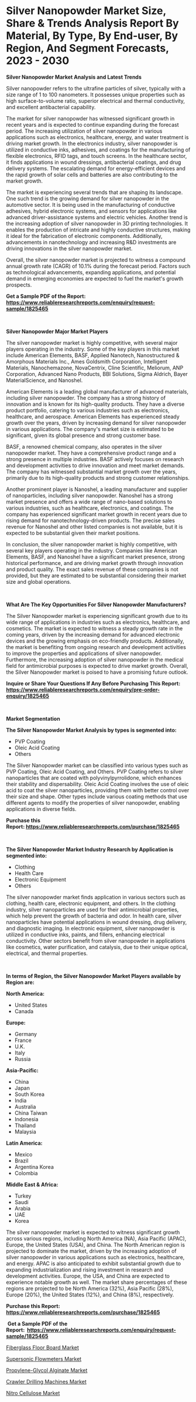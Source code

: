 <p><h1>Silver Nanopowder Market Size, Share & Trends Analysis Report By Material, By Type, By End-user, By Region, And Segment Forecasts, 2023 - 2030</h1></p><p><strong>Silver Nanopowder Market Analysis and Latest Trends</strong></p>
<p><p>Silver nanopowder refers to the ultrafine particles of silver, typically with a size range of 1 to 100 nanometers. It possesses unique properties such as high surface-to-volume ratio, superior electrical and thermal conductivity, and excellent antibacterial capability.</p><p>The market for silver nanopowder has witnessed significant growth in recent years and is expected to continue expanding during the forecast period. The increasing utilization of silver nanopowder in various applications such as electronics, healthcare, energy, and water treatment is driving market growth. In the electronics industry, silver nanopowder is utilized in conductive inks, adhesives, and coatings for the manufacturing of flexible electronics, RFID tags, and touch screens. In the healthcare sector, it finds applications in wound dressings, antibacterial coatings, and drug delivery systems. The escalating demand for energy-efficient devices and the rapid growth of solar cells and batteries are also contributing to the market growth.</p><p>The market is experiencing several trends that are shaping its landscape. One such trend is the growing demand for silver nanopowder in the automotive sector. It is being used in the manufacturing of conductive adhesives, hybrid electronic systems, and sensors for applications like advanced driver-assistance systems and electric vehicles. Another trend is the increasing adoption of silver nanopowder in 3D printing technologies. It enables the production of intricate and highly conductive structures, making it ideal for the fabrication of electronic components. Additionally, advancements in nanotechnology and increasing R&D investments are driving innovations in the silver nanopowder market.</p><p>Overall, the silver nanopowder market is projected to witness a compound annual growth rate (CAGR) of 10.1% during the forecast period. Factors such as technological advancements, expanding applications, and potential demand in emerging economies are expected to fuel the market's growth prospects.</p></p>
<p><strong>Get a Sample PDF of the Report:&nbsp; <a href="https://www.reliableresearchreports.com/enquiry/request-sample/1825465">https://www.reliableresearchreports.com/enquiry/request-sample/1825465</a></strong></p>
<p>&nbsp;</p>
<p><strong>Silver Nanopowder Major Market Players</strong></p>
<p><p>The silver nanopowder market is highly competitive, with several major players operating in the industry. Some of the key players in this market include American Elements, BASF, Applied Nanotech, Nanostructured & Amorphous Materials Inc., Ames Goldsmith Corporation, Intelligent Materials, Nanochemazone, NovaCentrix, Cline Scientific, Meliorum, ANP Corporation, Advanced Nano Products, BBI Solutions, Sigma Aldrich, Bayer MaterialScience, and Nanoshel. </p><p>American Elements is a leading global manufacturer of advanced materials, including silver nanopowder. The company has a strong history of innovation and is known for its high-quality products. They have a diverse product portfolio, catering to various industries such as electronics, healthcare, and aerospace. American Elements has experienced steady growth over the years, driven by increasing demand for silver nanopowder in various applications. The company's market size is estimated to be significant, given its global presence and strong customer base.</p><p>BASF, a renowned chemical company, also operates in the silver nanopowder market. They have a comprehensive product range and a strong presence in multiple industries. BASF actively focuses on research and development activities to drive innovation and meet market demands. The company has witnessed substantial market growth over the years, primarily due to its high-quality products and strong customer relationships.</p><p>Another prominent player is Nanoshel, a leading manufacturer and supplier of nanoparticles, including silver nanopowder. Nanoshel has a strong market presence and offers a wide range of nano-based solutions to various industries, such as healthcare, electronics, and coatings. The company has experienced significant market growth in recent years due to rising demand for nanotechnology-driven products. The precise sales revenue for Nanoshel and other listed companies is not available, but it is expected to be substantial given their market positions.</p><p>In conclusion, the silver nanopowder market is highly competitive, with several key players operating in the industry. Companies like American Elements, BASF, and Nanoshel have a significant market presence, strong historical performance, and are driving market growth through innovation and product quality. The exact sales revenue of these companies is not provided, but they are estimated to be substantial considering their market size and global operations.</p></p>
<p>&nbsp;</p>
<p><strong>What Are The Key Opportunities For Silver Nanopowder Manufacturers?</strong></p>
<p><p>The Silver Nanopowder market is experiencing significant growth due to its wide range of applications in industries such as electronics, healthcare, and cosmetics. The market is expected to witness a steady growth rate in the coming years, driven by the increasing demand for advanced electronic devices and the growing emphasis on eco-friendly products. Additionally, the market is benefiting from ongoing research and development activities to improve the properties and applications of silver nanopowder. Furthermore, the increasing adoption of silver nanopowder in the medical field for antimicrobial purposes is expected to drive market growth. Overall, the Silver Nanopowder market is poised to have a promising future outlook.</p></p>
<p><strong>Inquire or Share Your Questions If Any Before Purchasing This Report: <a href="https://www.reliableresearchreports.com/enquiry/pre-order-enquiry/1825465">https://www.reliableresearchreports.com/enquiry/pre-order-enquiry/1825465</a></strong></p>
<p>&nbsp;</p>
<p><strong>Market Segmentation</strong></p>
<p><strong>The Silver Nanopowder Market Analysis by types is segmented into:</strong></p>
<p><ul><li>PVP Coating</li><li>Oleic Acid Coating</li><li>Others</li></ul></p>
<p><p>The Silver Nanopowder market can be classified into various types such as PVP Coating, Oleic Acid Coating, and Others. PVP Coating refers to silver nanoparticles that are coated with polyvinylpyrrolidone, which enhances their stability and dispersability. Oleic Acid Coating involves the use of oleic acid to coat the silver nanoparticles, providing them with better control over their size and shape. Other types include various coating methods that use different agents to modify the properties of silver nanopowder, enabling applications in diverse fields.</p></p>
<p><strong>Purchase this Report:&nbsp;<a href="https://www.reliableresearchreports.com/purchase/1825465">https://www.reliableresearchreports.com/purchase/1825465</a></strong></p>
<p>&nbsp;</p>
<p><strong>The Silver Nanopowder Market Industry Research by Application is segmented into:</strong></p>
<p><ul><li>Clothing</li><li>Health Care</li><li>Electronic Equipment</li><li>Others</li></ul></p>
<p><p>The silver nanopowder market finds application in various sectors such as clothing, health care, electronic equipment, and others. In the clothing industry, silver nanoparticles are used for their antimicrobial properties, which help prevent the growth of bacteria and odor. In health care, silver nanoparticles have potential applications in wound dressing, drug delivery, and diagnostic imaging. In electronic equipment, silver nanopowder is utilized in conductive inks, paints, and fillers, enhancing electrical conductivity. Other sectors benefit from silver nanopowder in applications like cosmetics, water purification, and catalysis, due to their unique optical, electrical, and thermal properties.</p></p>
<p>&nbsp;</p>
<p><strong>In terms of Region, the Silver Nanopowder Market Players available by Region are:</strong></p>
<p>
    <p> <strong> North America: </strong>
        <ul>
            <li>United States</li>
            <li>Canada</li>
        </ul>
        </p> 
    <p> <strong> Europe: </strong>
        <ul>
            <li>Germany</li>
            <li>France</li>
            <li>U.K.</li>
            <li>Italy</li>
            <li>Russia</li>
        </ul>
        </p> 
    <p> <strong> Asia-Pacific: </strong>
        <ul>
            <li>China</li>
            <li>Japan</li>
            <li>South Korea</li>
            <li>India</li>
            <li>Australia</li>
            <li>China Taiwan</li>
            <li>Indonesia</li>
            <li>Thailand</li>
            <li>Malaysia</li>
        </ul>
        </p> 
    <p> <strong> Latin America: </strong>
        <ul>
            <li>Mexico</li>
            <li>Brazil</li>
            <li>Argentina Korea</li>
            <li>Colombia</li>
        </ul>
        </p> 
    <p> <strong> Middle East & Africa: </strong>
        <ul>
            <li>Turkey</li>
            <li>Saudi</li>
            <li>Arabia</li>
            <li>UAE</li>
            <li>Korea</li>
        </ul>
    </p>
    </p>
<p><p>The silver nanopowder market is expected to witness significant growth across various regions, including North America (NA), Asia Pacific (APAC), Europe, the United States (USA), and China. The North American region is projected to dominate the market, driven by the increasing adoption of silver nanopowder in various applications such as electronics, healthcare, and energy. APAC is also anticipated to exhibit substantial growth due to expanding industrialization and rising investment in research and development activities. Europe, the USA, and China are expected to experience notable growth as well. The market share percentages of these regions are projected to be North America (32%), Asia Pacific (28%), Europe (20%), the United States (12%), and China (8%), respectively.</p></p>
<p><strong>Purchase this Report: <a href="https://www.reliableresearchreports.com/purchase/1825465">https://www.reliableresearchreports.com/purchase/1825465</a></strong></p>
<p>&nbsp;<strong>Get a Sample PDF of the Report:&nbsp;&nbsp;<a href="https://www.reliableresearchreports.com/enquiry/request-sample/1825465">https://www.reliableresearchreports.com/enquiry/request-sample/1825465</a></strong></p>
<p><strong></strong></p>
<p><p><a href="https://medium.com/@judithhoffman05/fiberglass-floor-board-nbsp-market-focuses-on-market-share-size-and-projected-forecast-till-2030-e937db2652ce">Fiberglass Floor Board Market</a></p><p><a href="https://medium.com/@aureliarice2023/supersonic-flowmeters-nbsp-market-focuses-on-market-share-size-and-projected-forecast-till-2030-2f83dfc17c84">Supersonic Flowmeters Market</a></p><p><a href="https://github.com/provorikovar/Market-Research-Report-List-1/blob/main/propylene-glycol-alginate-market.md">Propylene-Glycol Alginate Market</a></p><p><a href="https://medium.com/@claudekunze/crawler-drilling-machines-market-competitive-analysis-market-trends-and-forecast-to-2030-fcea2b046a12">Crawler Drilling Machines Market</a></p><p><a href="https://github.com/kipkeeva/Market-Research-Report-List-1/blob/main/nitro-cellulose-market.md">Nitro Cellulose Market</a></p></p>